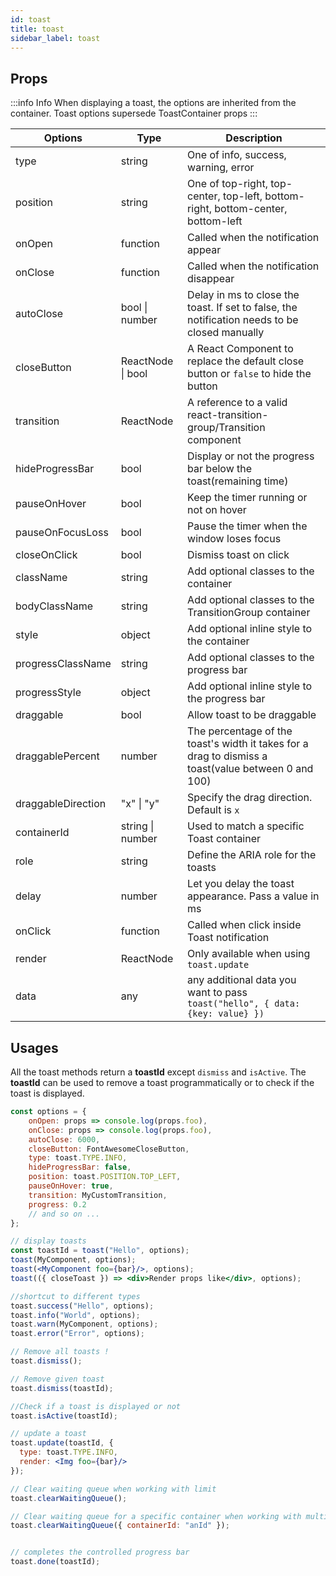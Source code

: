 ```yaml
---
id: toast
title: toast
sidebar_label: toast
---
```


## Props

:::info Info
  When displaying a toast, the options are inherited from the container. Toast options supersede ToastContainer props
:::

| Options            | Type              | Description                                                                                         |
|--------------------|-------------------|-----------------------------------------------------------------------------------------------------|
| type               | string            | One of info, success, warning, error                                                                |
| position           | string            | One of top-right, top-center, top-left, bottom-right, bottom-center, bottom-left                    |
| onOpen             | function          | Called when the notification appear                                                                 |
| onClose            | function          | Called when the notification disappear                                                              |
| autoClose          | bool \| number    | Delay in ms to close the toast. If set to false, the notification needs to be closed manually       |
| closeButton        | ReactNode \| bool | A React Component to replace the default close button or `false` to hide the button                 |
| transition         | ReactNode         | A reference to a valid react-transition-group/Transition component                                  |
| hideProgressBar    | bool              | Display or not the progress bar below the toast(remaining time)                                     |
| pauseOnHover       | bool              | Keep the timer running or not on hover                                                              |
| pauseOnFocusLoss   | bool              | Pause the timer when the window loses focus                                                         |
| closeOnClick       | bool              | Dismiss toast on click                                                                              |
| className          | string            | Add optional classes to the container                                                               |
| bodyClassName      | string            | Add optional classes to the TransitionGroup container                                               |
| style              | object            | Add optional inline style to the container                                                          |
| progressClassName  | string            | Add optional classes to the progress bar                                                            |
| progressStyle      | object            | Add optional inline style to the progress bar                                                       |
| draggable          | bool              | Allow toast to be draggable                                                                         |
| draggablePercent   | number            | The percentage of the toast's width it takes for a drag to dismiss a toast(value between 0 and 100) |
| draggableDirection | "x" \| "y"        | Specify the drag direction. Default is `x`                                                          |
| containerId        | string \| number  | Used to match a specific Toast container                                                            |
| role               | string            | Define the ARIA role for the toasts                                                                 |
| delay              | number            | Let you delay the toast appearance. Pass a value in ms                                              |
| onClick            | function          | Called when click inside Toast notification                                                         |
| render             | ReactNode         | Only available when using `toast.update`                                                            |
| data               | any               | any additional data you want to pass `toast("hello", { data: {key: value} })`                       |


## Usages

All the toast methods return a **toastId** except `dismiss` and `isActive`.
The **toastId** can be used to remove a toast programmatically or to check if the toast is displayed.

```jsx
const options = {
    onOpen: props => console.log(props.foo),
    onClose: props => console.log(props.foo),
    autoClose: 6000,
    closeButton: FontAwesomeCloseButton,
    type: toast.TYPE.INFO,
    hideProgressBar: false,
    position: toast.POSITION.TOP_LEFT,
    pauseOnHover: true,
    transition: MyCustomTransition,
    progress: 0.2
    // and so on ...
};

// display toasts
const toastId = toast("Hello", options);
toast(MyComponent, options); 
toast(<MyComponent foo={bar}/>, options); 
toast(({ closeToast }) => <div>Render props like</div>, options);

//shortcut to different types
toast.success("Hello", options); 
toast.info("World", options); 
toast.warn(MyComponent, options); 
toast.error("Error", options);

// Remove all toasts !
toast.dismiss();

// Remove given toast
toast.dismiss(toastId); 

//Check if a toast is displayed or not
toast.isActive(toastId); 

// update a toast
toast.update(toastId, {
  type: toast.TYPE.INFO,
  render: <Img foo={bar}/>
});

// Clear waiting queue when working with limit
toast.clearWaitingQueue();

// Clear waiting queue for a specific container when working with multiple container
toast.clearWaitingQueue({ containerId: "anId" });


// completes the controlled progress bar
toast.done(toastId);
```

